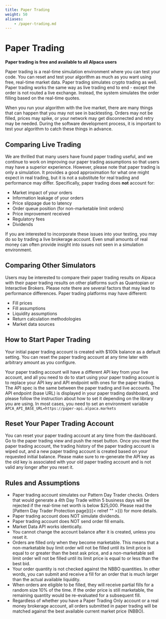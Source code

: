 ```yaml
---
title: Paper Trading
weight: 50
aliases:
    - /paper-trading.md
---
```


# Paper Trading

**Paper trading is free and available to all Alpaca users**

Paper trading is a real-time simulation environment where you can test
your code. You can reset and test your algorithm as much as you want using
free, real-time market data. Paper trading simulates crypto trading as well. Paper trading works the same way as live trading end to end - except the order is not routed a live exchange. Instead, the system simulates the order filling based on the real-time
quotes.

When you run your algorithm with the live market, there are many
things that can happen that you may not see in backtesting.  Orders
may not be filled, prices may spike, or your network may get
disconnected and retry may be needed. During the software development
process, it is important to test your algorithm to catch these things
in advance.

## Comparing Live Trading

We are thrilled that many users have found paper trading useful, and we continue
to work on improving our paper trading assumptions so that users may have a
superior experience. However, please note that paper trading is only a simulation.
It provides a good approximation for what one might expect in real trading, but it is
not a substitute for real trading and performance may differ. Specifically,
paper trading does **not** account for:

* Market impact of your orders
* Information leakage of your orders
* Price slippage due to latency
* Order queue position (for non-marketable limit orders)
* Price improvement received
* Regulatory fees
* Dividends

If you are interested to incorporate these issues into your testing, you may
do so by trading a live brokerage account. Even small amounts of real
money can often provide insight into issues not seen in a simulation environment.

## Comparing Other Simulators

Users may be interested to compare their paper trading results on Alpaca with
their paper trading results on other platforms such as Quantopian or Interactive Brokers.
Please note there are several factors that may lead to performance differences. Paper
trading platforms may have different:

* Fill prices
* Fill assumptions
* Liquidity assumptions
* Return calculation methodologies
* Market data sources

## How to Start Paper Trading
Your initial paper trading account is created with $100k balance as
a default setting. You can reset the paper trading account at any
time later with arbitrary amount as you configure.

Your paper trading account will have a different API key from your live
account, and all you need to do to start using your paper trading account
is to replace your API key and API endpoint with ones for the paper trading.
The API spec is the same between the paper trading and live accounts.
The API endpoint (base URL) is displayed in your paper trading dashboard,
and please follow the instruction about how to set it depending on the
library you are using. In most cases, you need to set an environment variable
`APCA_API_BASE_URL=https://paper-api.alpaca.markets`

## Reset Your Paper Trading Account
You can reset your paper trading account at any time from the dashboard.
Go to the paper trading view and push the reset button.  Once you reset
the paper trading account, the trading history of the paper trading account
is wiped out, and a new paper trading account is created based on your
requested initial balance. Please make sure to re-generate the API key
as the old key is associated with your old paper trading account and is not
valid any longer after you reset it.

## Rules and Assumptions
- Paper trading account simulates our Pattern Day Trader checks. Orders
  that would generate a 4th Day Trade within 5 business days will be rejected
  if the real-time net worth is below $25,000. Please read the
  [Pattern Day Trader Protection page]({{< relref "" >}}) for more details.
- Paper trading account does NOT simulate dividends.
- Paper trading account does NOT send order fill emails.
- Market Data API works identically.
- You cannot change the account balance after it is created, unless you reset it.
- Orders are filled only when they become marketable. This means that a non-marketable buy limit order
will not be filled until its limit price is equal to or greater than the best ask price,
and a non-marketable sell limit order will not be filled until its limit price is equal to or less than
the best bid.
- Your order quantity is not checked against the NBBO quantities. In other words, you can submit and receive
a fill for an order that is much larger than the actual available liquidity.
- When orders are eligible to be filled, they will receive partial fills for a random size 10% of the time. If
the order price is still marketable, the remaining quantity would be re-evaluated for a subsequent fill.
- Regardless of whether you have a Paper Trading Only account or a real money brokerage account,
all orders submitted in paper trading will be matched against the best available current market price (NBBO).  

